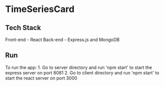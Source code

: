 # TimeSeriesCard

<h2>Tech Stack</h2>
Front-end - React
Back-end - Express.js and MongoDB

<h2>Run</h2>
To run the app:
1. Go to server directory and run 'npm start' to start the express server on port 8081
2. Go to client directory and run 'npm start' to start the react server on port 3000



